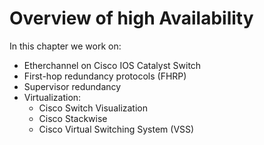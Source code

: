 # Overview of high Availability
In this chapter we work on:
* Etherchannel on Cisco IOS Catalyst Switch
* First-hop redundancy protocols (FHRP)
* Supervisor redundancy
* Virtualization:
  * Cisco Switch Visualization
  * Cisco Stackwise
  * Cisco Virtual Switching System (VSS)
